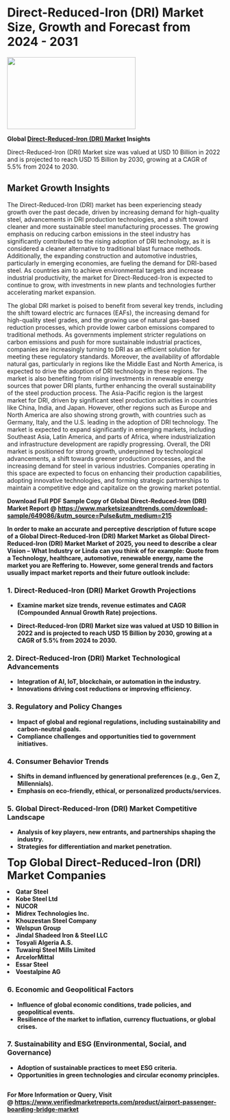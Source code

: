 <H1>Direct-Reduced-Iron (DRI) Market Size, Growth and Forecast from 2024 - 2031</H1><img class="aligncenter size-medium wp-image-584254" src="https://thirdeyenews.in/wp-content/uploads/2024/09/Global-Market-Research-300x168.jpeg" alt="" width="300" height="168" /><p><strong>Global&nbsp;<a href="https://www.marketsizeandtrends.com/download-sample/649086/&amp;utm_source=Pulse&amp;utm_medium=215">Direct-Reduced-Iron (DRI) Market</a> Insights</strong></p><p>Direct-Reduced-Iron (DRI) Market size was valued at USD 10 Billion in 2022 and is projected to reach USD 15 Billion by 2030, growing at a CAGR of 5.5% from 2024 to 2030.</p><p><h2>Market Growth Insights</h2> <p>The Direct-Reduced-Iron (DRI) market has been experiencing steady growth over the past decade, driven by increasing demand for high-quality steel, advancements in DRI production technologies, and a shift toward cleaner and more sustainable steel manufacturing processes. The growing emphasis on reducing carbon emissions in the steel industry has significantly contributed to the rising adoption of DRI technology, as it is considered a cleaner alternative to traditional blast furnace methods. Additionally, the expanding construction and automotive industries, particularly in emerging economies, are fueling the demand for DRI-based steel. As countries aim to achieve environmental targets and increase industrial productivity, the market for Direct-Reduced-Iron is expected to continue to grow, with investments in new plants and technologies further accelerating market expansion.</p> <p><strong></strong></p> <p>The global DRI market is poised to benefit from several key trends, including the shift toward electric arc furnaces (EAFs), the increasing demand for high-quality steel grades, and the growing use of natural gas-based reduction processes, which provide lower carbon emissions compared to traditional methods. As governments implement stricter regulations on carbon emissions and push for more sustainable industrial practices, companies are increasingly turning to DRI as an efficient solution for meeting these regulatory standards. Moreover, the availability of affordable natural gas, particularly in regions like the Middle East and North America, is expected to drive the adoption of DRI technology in these regions. The market is also benefiting from rising investments in renewable energy sources that power DRI plants, further enhancing the overall sustainability of the steel production process. The Asia-Pacific region is the largest market for DRI, driven by significant steel production activities in countries like China, India, and Japan. However, other regions such as Europe and North America are also showing strong growth, with countries such as Germany, Italy, and the U.S. leading in the adoption of DRI technology. The market is expected to expand significantly in emerging markets, including Southeast Asia, Latin America, and parts of Africa, where industrialization and infrastructure development are rapidly progressing. Overall, the DRI market is positioned for strong growth, underpinned by technological advancements, a shift towards greener production processes, and the increasing demand for steel in various industries. Companies operating in this space are expected to focus on enhancing their production capabilities, adopting innovative technologies, and forming strategic partnerships to maintain a competitive edge and capitalize on the growing market potential.</p> <p><strong></p><p><span class=""><strong>Download Full PDF Sample Copy of Global Direct-Reduced-Iron (DRI) Market Report</strong> @ <a href="https://www.marketsizeandtrends.com/download-sample/649086/&amp;utm_source=Pulse&amp;utm_medium=215" target="_blank">https://www.marketsizeandtrends.com/download-sample/649086/&amp;utm_source=Pulse&amp;utm_medium=215</a></span></p><p>In order to make an accurate and perceptive description of future scope of a Global&nbsp;Direct-Reduced-Iron (DRI) Market Market as Global&nbsp;Direct-Reduced-Iron (DRI) Market Market of 2025, you need to describe a clear Vision &ndash; What Industry or Linda can you think of for example: Quote from a Technology, healthcare, automotive, renewable energy, name the market you are Reffering to. However, some general trends and factors usually impact market reports and their future outlook include:</p><h3>1.&nbsp;<strong>Direct-Reduced-Iron (DRI) Market Growth Projections</strong></h3><ul><li>Examine market size trends, revenue estimates and CAGR (Compounded Annual Growth Rate) projections.</li><li><p>Direct-Reduced-Iron (DRI) Market size was valued at USD 10 Billion in 2022 and is projected to reach USD 15 Billion by 2030, growing at a CAGR of 5.5% from 2024 to 2030.</p></li></ul><h3>2.&nbsp;<strong>Direct-Reduced-Iron (DRI) Market Technological Advancements</strong></h3><ul><li>Integration of AI, IoT, blockchain, or automation in the industry.</li><li>Innovations driving cost reductions or improving efficiency.</li></ul><h3>3.&nbsp;<strong>Regulatory and Policy Changes</strong></h3><ul><li>Impact of global and regional regulations, including sustainability and carbon-neutral goals.</li><li>Compliance challenges and opportunities tied to government initiatives.</li></ul><h3>4.&nbsp;<strong>Consumer Behavior Trends</strong></h3><ul><li>Shifts in demand influenced by generational preferences (e.g., Gen Z, Millennials).</li><li>Emphasis on eco-friendly, ethical, or personalized products/services.</li></ul><h3>5.&nbsp;<strong>Global Direct-Reduced-Iron (DRI) Market Competitive Landscape</strong></h3><ul><li>Analysis of key players, new entrants, and partnerships shaping the industry.</li><li>Strategies for differentiation and market penetration.</li></ul><p data-pm-slice="1 1 []"><span style="color: inherit; font-family: inherit; font-size: 25px;">Top Global Direct-Reduced-Iron (DRI) Market Companies</span></p><div class="" data-test-id=""><p><li>Qatar Steel</li><li> Kobe Steel Ltd</li><li> NUCOR</li><li> Midrex Technologies Inc.</li><li> Khouzestan Steel Company</li><li> Welspun Group</li><li> Jindal Shadeed Iron & Steel LLC</li><li> Tosyali Algeria A.S.</li><li> Tuwairqi Steel Mills Limited</li><li> ArcelorMittal</li><li> Essar Steel</li><li> Voestalpine AG</li></p></div><h3>6.&nbsp;<strong>Economic and Geopolitical Factors</strong></h3><ul><li>Influence of global economic conditions, trade policies, and geopolitical events.</li><li>Resilience of the market to inflation, currency fluctuations, or global crises.</li></ul><h3>7.&nbsp;<strong>Sustainability and ESG (Environmental, Social, and Governance)</strong></h3><ul><li>Adoption of sustainable practices to meet ESG criteria.</li><li>Opportunities in green technologies and circular economy principles.</li></ul><h2><strong style="font-size: 14px;">For More Information or Query, Visit @&nbsp;</strong><a style="background-color: #ffffff; font-size: 14px;" href="https://www.marketsizeandtrends.com/report/direct-reduced-iron-dri-market/" target="_blank">https://www.verifiedmarketreports.com/product/airport-passenger-boarding-bridge-market</a></h2>
